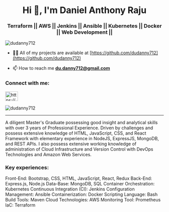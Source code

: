 <h1 align="center">Hi 👋, I'm Daniel Anthony Raju</h1>
<h3 align="center">Terraform || AWS || Jenkins || Ansible || Kubernetes || Docker || Web Development ||</h3>

<p align="left"> <img src="https://komarev.com/ghpvc/?username=dudanny712&label=Profile%20views&color=0e75b6&style=flat" alt="dudanny712" /> </p>

- 👨‍💻 All of my projects are available at [https://github.com/dudanny712](https://github.com/dudanny712)

- 📫 How to reach me **du.danny712@gmail.com**

<h3 align="left">Connect with me:</h3>
<p align="left">
<a href="https://linkedin.com/in/https://www.linkedin.com/in/daniel-anthony-raju-1b7573134/" target="blank"><img align="center" src="https://raw.githubusercontent.com/rahuldkjain/github-profile-readme-generator/master/src/images/icons/Social/linked-in-alt.svg" alt="https://www.linkedin.com/in/daniel-anthony-raju-1b7573134/" height="30" width="40" /></a>
</p>

<p><img align="center" src="https://github-readme-stats.vercel.app/api/top-langs?username=dudanny712&show_icons=true&locale=en&layout=compact" alt="dudanny712" /></p>


<hr/>
<p align="left">
A diligent Master's Graduate possessing good insight and analytical skills with over 3 years of Professional Experience. 
Driven by challenges and possess extensive knowledge of HTML, JavaScript, CSS, and React Framework with elementary experience in NodeJS, ExpressJS, MongoDB, and REST APIs. 
I also possess extensive working knowledge of administration of Cloud Infrastructure and Version Control with DevOps Technologies and Amazon Web Services.
</p>

<h3 align="left">Key experiences:</h3>
<p align="left">
Front-End: Bootstrap, CSS, HTML, JavaScript, React, Redux
Back-End: Express.js, Node.js
Data-Base: MongoDB, SQL
Container Orchestration: Kubernetes
Continuous Integration (CI):  Jenkins
Configuration Management: Ansible
Containerization:  Docker	
Scripting Language: Bash
Build Tools: Maven 			
Cloud Technologies: AWS
Monitoring Tool: Prometheus
IaC: Terraform
</p>
